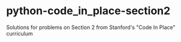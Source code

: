 # python-code_in_place-section2

Solutions for problems on Section 2 from Stanford's "Code In Place" curriculum
